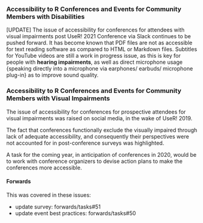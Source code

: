### Accessibility to R Conferences and Events for Community Members with Disabilities

[UPDATE] The issue of accessibility for conferences for attendees with visual impairments post UseR! 2021 Conference via Slack continues to be pushed forward. It has become known that PDF files are not as accessible for text reading software as compared to HTML or Markdown files. Subtitles for YouTube videos are still a work in progress issue, as this is key for people with **hearing impairments**, as well as direct microphone usage {speaking directly into a microphone via earphones/ earbuds/ microphone plug-in} as to improve sound quality. 



### Accessibility to R Conferences and Events for Community Members with Visual Impairments 
The issue of accessibility for conferences for prospective attendees for visual impairments was raised on social media, in the wake of UseR! 2019.

The fact that conferences functionally exclude the visually impaired through lack of adequate accessibility, and consequently their perspectives were not accounted for in post-conference surveys was highlighted.

A task for the coming year, in anticipation of conferences in 2020, would be to work with conference organizers to devise action plans to make the conferences more accessible.

#### Forwards 
This was covered in these issues:

*    update survey: forwards/tasks#51
*    update event best practices: forwards/tasks#50
